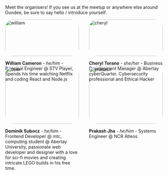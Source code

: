 
Meet the organisers! If you see us at the meetup or anywhere else around Dundee, be sure to say hello / introduce yourself.

<div class="organisers">
<div class="organiser">
  <img alt="william" src="/images/organisers/william.jpg" />
  <p>
    <span class="organiser-name">William Cameron</span> - <span class="pronouns">he/him</span> - Principal Engineer @ STV Player, Spends his time watching Netflix and coding React and Node.js
  </p>
</div>
<div class="organiser">
  <img alt="cheryl" src="/images/organisers/placeholder.jpg" />
  <p>
    <span class="organiser-name">Cheryl Torano</span> - <span class="pronouns">she/her</span> - Business Development Manager @ Abertay cyberQuarter, Cybersecurity professional and Ethical Hacker
  </p>
</div>

  <div class="organiser">
  <img alt="dom" src="/images/organisers/placeholder.jpg" />
  <p>
    <span class="organiser-name">Dominik Subocz</span> - <span class="pronouns">he/him</span> - Frontend Developer @ mtc, computing student @ Abertay University, passionate web developer and designer with a love for sci-fi movies and creating intricate LEGO builds in his free time.
  </p>
</div>

<div class="organiser">
  <img alt="prakash" src="/images/organisers/placeholder.jpg" />
  <p>
    <span class="organiser-name">Prakash Jha</span> - <span class="pronouns">he/him</span> - Systems Engineer @ NCR Atleos
  </p>
</div>
</div>

<style>
  .organisers {
    display: grid;
    grid-template-columns: 1fr 1fr;
    gap: 2rem;
  }

  .organiser img {
    border-radius: 25px;
    width: 100%;
  }

  .organiser-name {
    font-weight: bold;
  }

  .pronouns {
    font-style: italic;
  }

  @media (max-width: 600px) {
    .organisers {
      grid-template-columns: 1fr;
    }

    html .organiser {
      border-bottom: 2px solid black;
    }

    html.dark .organiser {
      border-bottom: 2px solid #DFDFD7;
    }
  }
</style>
